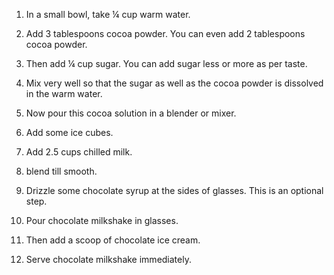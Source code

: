 1. In a small bowl, take ¼ cup warm water.

2. Add 3 tablespoons cocoa powder. You can even add 2 tablespoons cocoa powder.

3. Then add ¼ cup sugar. You can add sugar less or more as per taste.

4. Mix very well so that the sugar as well as the cocoa powder is dissolved in the warm water.

5. Now pour this cocoa solution in a blender or mixer.

6. Add some ice cubes.

7. Add 2.5 cups chilled milk.

8. blend till smooth.

9. Drizzle some chocolate syrup at the sides of glasses. This is an optional step.

9. Pour chocolate milkshake in glasses.

10. Then add a scoop of chocolate ice cream. 

11. Serve chocolate milkshake immediately.